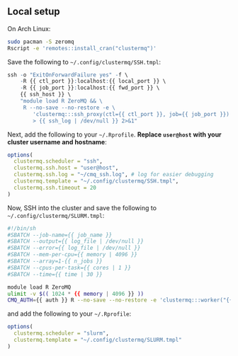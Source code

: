 ## Local setup

On Arch Linux:

```bash
sudo pacman -S zeromq
Rscript -e 'remotes::install_cran("clustermq")'
```

Save the following to `~/.config/clustermq/SSH.tmpl`:

```r
ssh -o "ExitOnForwardFailure yes" -f \
    -R {{ ctl_port }}:localhost:{{ local_port }} \
    -R {{ job_port }}:localhost:{{ fwd_port }} \
    {{ ssh_host }} \
    "module load R ZeroMQ && \
     R --no-save --no-restore -e \
        'clustermq:::ssh_proxy(ctl={{ ctl_port }}, job={{ job_port }})' \
        > {{ ssh_log | /dev/null }} 2>&1"
```

Next, add the following to your `~/.Rprofile`. **Replace `user@host` with your cluster username and hostname**:

```r
options(
  clustermq.scheduler = "ssh",
  clustermq.ssh.host = "user@host",
  clustermq.ssh.log = "~/cmq_ssh.log", # log for easier debugging
  clustermq.template = "~/.config/clustermq/SSH.tmpl",
  clustermq.ssh.timeout = 20
)
```

Now, SSH into the cluster and save the following to `~/.config/clustermq/SLURM.tmpl`:

```bash
#!/bin/sh
#SBATCH --job-name={{ job_name }}
#SBATCH --output={{ log_file | /dev/null }}
#SBATCH --error={{ log_file | /dev/null }}
#SBATCH --mem-per-cpu={{ memory | 4096 }}
#SBATCH --array=1-{{ n_jobs }}
#SBATCH --cpus-per-task={{ cores | 1 }}
#SBATCH --time={{ time | 30 }}

module load R ZeroMQ
ulimit -v $(( 1024 * {{ memory | 4096 }} ))
CMQ_AUTH={{ auth }} R --no-save --no-restore -e 'clustermq:::worker("{{ master }}")'
```


and add the following to your `~/.Rprofile`:

```r
options(
  clustermq.scheduler = "slurm",
  clustermq.template = "~/.config/clustermq/SLURM.tmpl"
)
```
